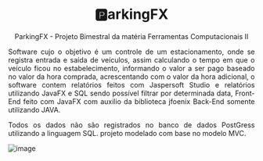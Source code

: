 <h1 align="center">
 🅿arkingFX 
</h1>
<p align="center">
 ParkingFX - Projeto Bimestral da matéria Ferramentas Computacionais II 
</p>
<p align="justify">
Software cujo o objetivo é um controle de um estacionamento, onde se registra entrada e saída de veículos, assim calculando o tempo em que o veículo ficou no estabelecimento, informando o valor a ser pago baseado no valor da hora comprada, acrescentando com o valor da hora adicional, o software contem relatórios feitos com Jaspersoft Studio e relatórios utilizando JavaFX e SQL sendo possível filtrar por determinada data, Front-End feito com JavaFX com auxilio da biblioteca jfoenix Back-End somente utilizando JAVA.
</p>
<p align="justify">
Todos os dados não são registrados no banco de dados PostGress utilizando a linguagem SQL. projeto modelado com base no modelo MVC.
</p>

![image](https://user-images.githubusercontent.com/63562493/123521752-0192d700-d68f-11eb-962c-2d8dac281231.png)
